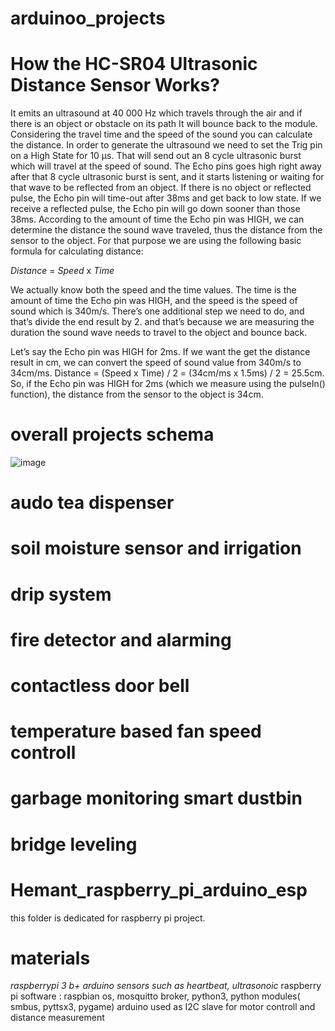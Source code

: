 ﻿# arduinoo_projects

# How the HC-SR04 Ultrasonic Distance Sensor Works?
It emits an ultrasound at 40 000 Hz which travels through the air and if there is an object
or obstacle on its path It will bounce back to the module. Considering the travel time and 
the speed of the sound you can calculate the distance.
In order to generate the ultrasound we need to set the Trig pin on a High State for 10 µs.
That will send out an 8 cycle ultrasonic burst which will travel at the speed of sound. 
The Echo pins goes high right away after that 8 cycle ultrasonic burst is sent, and it starts
listening or waiting for that wave to be reflected from an object.
If there is no object or reflected pulse, the Echo pin will time-out after 38ms and get back to low state.
If we receive a reflected pulse, the Echo pin will go down sooner than those 38ms. According to the amount 
of time the Echo pin was HIGH, we can determine the distance the sound wave traveled, thus the distance 
from the sensor to the object.
For that purpose we are using the following basic formula for calculating distance:

*Distance* = *Speed* x *Time*

We actually know both the speed and the time values. The time is the amount of time the Echo pin was HIGH, 
and the speed is the speed of sound which is 340m/s. There’s one additional step we need to do, and that’s 
divide the end result by 2. and that’s because we are measuring the duration the sound wave needs to travel 
to the object and bounce back.

Let’s say the Echo pin was HIGH for 2ms. If we want the get the distance result in cm, we can convert the speed
of sound value from 340m/s to 34cm/ms.
Distance = (Speed x Time) / 2 = (34cm/ms x 1.5ms) / 2 = 25.5cm.
So, if the Echo pin was HIGH for 2ms (which we measure using the pulseIn() function), 
the distance from the sensor to the object is 34cm.

# overall projects schema
![image](https://github.com/hsd01/arduinoo_projects/assets/36105117/d13f11f1-5246-4b16-bd1d-48049687e1e2)

# audo tea dispenser 
# soil moisture sensor and irrigation
# drip system
# fire detector and alarming
# contactless door bell
# temperature based fan speed controll
# garbage monitoring smart dustbin
# bridge leveling

# Hemant_raspberry_pi_arduino_esp
this folder is dedicated for raspberry pi project.
  # materials
  *raspberrypi 3 b+*
  *arduino*
  *sensors such as heartbeat, ultrasonoic*
  raspberry pi software : raspbian os, mosquitto broker, python3, python modules( smbus, pyttsx3, pygame)
  arduino used as I2C slave for motor controll and distance measurement
